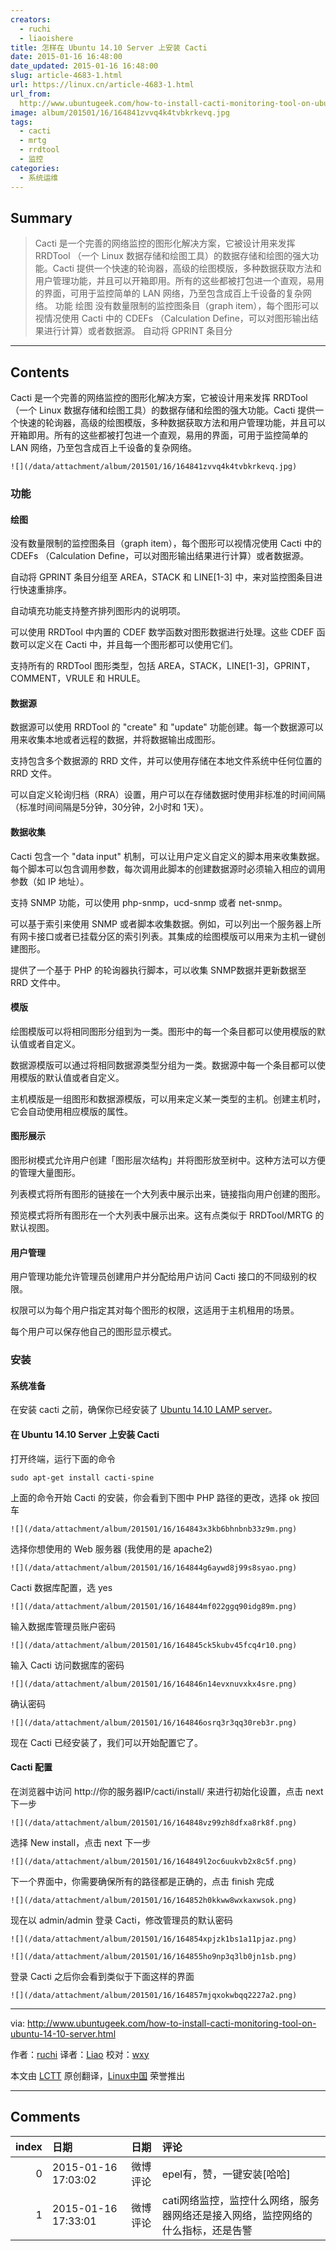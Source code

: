 ```yaml
---
creators:
  - ruchi
  - liaoishere
title: 怎样在 Ubuntu 14.10 Server 上安装 Cacti
date: 2015-01-16 16:48:00
date_updated: 2015-01-16 16:48:00
slug: article-4683-1.html
url: https://linux.cn/article-4683-1.html
url_from: 
  http://www.ubuntugeek.com/how-to-install-cacti-monitoring-tool-on-ubuntu-14-10-server.html
image: album/201501/16/164841zvvq4k4tvbkrkevq.jpg
tags:
  - cacti
  - mrtg
  - rrdtool
  - 监控
categories:
  - 系统运维
---
```


## Summary

> Cacti 是一个完善的网络监控的图形化解决方案，它被设计用来发挥 RRDTool （一个 Linux 数据存储和绘图工具）的数据存储和绘图的强大功能。Cacti 提供一个快速的轮询器，高级的绘图模版，多种数据获取方法和用户管理功能，并且可以开箱即用。所有的这些都被打包进一个直观，易用的界面，可用于监控简单的 LAN 网络，乃至包含成百上千设备的复杂网络。  功能 绘图 没有数量限制的监控图条目（graph item），每个图形可以视情况使用 Cacti 中的 CDEFs （Calculation Define，可以对图形输出结果进行计算）或者数据源。 自动将 GPRINT 条目分

***

<!-- more -->

## Contents

Cacti 是一个完善的网络监控的图形化解决方案，它被设计用来发挥 RRDTool （一个 Linux 数据存储和绘图工具）的数据存储和绘图的强大功能。Cacti 提供一个快速的轮询器，高级的绘图模版，多种数据获取方法和用户管理功能，并且可以开箱即用。所有的这些都被打包进一个直观，易用的界面，可用于监控简单的 LAN 网络，乃至包含成百上千设备的复杂网络。

`![](/data/attachment/album/201501/16/164841zvvq4k4tvbkrkevq.jpg)`

### 功能

#### 绘图

没有数量限制的监控图条目（graph item），每个图形可以视情况使用 Cacti 中的 CDEFs （Calculation Define，可以对图形输出结果进行计算）或者数据源。

自动将 GPRINT 条目分组至 AREA，STACK 和 LINE[1-3] 中，来对监控图条目进行快速重排序。

自动填充功能支持整齐排列图形内的说明项。

可以使用 RRDTool 中内置的 CDEF 数学函数对图形数据进行处理。这些 CDEF 函数可以定义在 Cacti 中，并且每一个图形都可以使用它们。

支持所有的 RRDTool 图形类型，包括 AREA，STACK，LINE[1-3]，GPRINT，COMMENT，VRULE 和 HRULE。

#### 数据源

数据源可以使用 RRDTool 的 "create" 和 "update" 功能创建。每一个数据源可以用来收集本地或者远程的数据，并将数据输出成图形。

支持包含多个数据源的 RRD 文件，并可以使用存储在本地文件系统中任何位置的 RRD 文件。

可以自定义轮询归档（RRA）设置，用户可以在存储数据时使用非标准的时间间隔（标准时间间隔是5分钟，30分钟，2小时和 1天）。

#### 数据收集

Cacti 包含一个 "data input" 机制，可以让用户定义自定义的脚本用来收集数据。每个脚本可以包含调用参数，每次调用此脚本的创建数据源时必须输入相应的调用参数（如 IP 地址）。

支持 SNMP 功能，可以使用 php-snmp，ucd-snmp 或者 net-snmp。

可以基于索引来使用 SNMP 或者脚本收集数据。例如，可以列出一个服务器上所有网卡接口或者已挂载分区的索引列表。其集成的绘图模版可以用来为主机一键创建图形。

提供了一个基于 PHP 的轮询器执行脚本，可以收集 SNMP数据并更新数据至 RRD 文件中。

#### 模版

绘图模版可以将相同图形分组到为一类。图形中的每一个条目都可以使用模版的默认值或者自定义。

数据源模版可以通过将相同数据源类型分组为一类。数据源中每一个条目都可以使用模版的默认值或者自定义。

主机模版是一组图形和数据源模版，可以用来定义某一类型的主机。创建主机时，它会自动使用相应模版的属性。

#### 图形展示

图形树模式允许用户创建「图形层次结构」并将图形放至树中。这种方法可以方便的管理大量图形。

列表模式将所有图形的链接在一个大列表中展示出来，链接指向用户创建的图形。

预览模式将所有图形在一个大列表中展示出来。这有点类似于 RRDTool/MRTG 的默认视图。

#### 用户管理

用户管理功能允许管理员创建用户并分配给用户访问 Cacti 接口的不同级别的权限。

权限可以为每个用户指定其对每个图形的权限，这适用于主机租用的场景。

每个用户可以保存他自己的图形显示模式。

### 安装

#### 系统准备

在安装 cacti 之前，确保你已经安装了 [Ubuntu 14.10 LAMP server](http://www.ubuntugeek.com/www.ubuntugeek.com/step-by-step-ubuntu-14-10-utopic-unicorn-lamp-server-setup.html)。

#### 在 Ubuntu 14.10 Server 上安装 Cacti

打开终端，运行下面的命令

```shell
sudo apt-get install cacti-spine
```

上面的命令开始 Cacti 的安装，你会看到下图中 PHP 路径的更改，选择 ok 按回车

`![](/data/attachment/album/201501/16/164843x3kb6bhnbnb33z9m.png)`

选择你想使用的 Web 服务器 (我使用的是 apache2)

`![](/data/attachment/album/201501/16/164844g6aywd8j99s8syao.png)`

Cacti 数据库配置，选 yes

`![](/data/attachment/album/201501/16/164844mf022ggq90idg89m.png)`

输入数据库管理员账户密码

`![](/data/attachment/album/201501/16/164845ck5kubv45fcq4r10.png)`

输入 Cacti 访问数据库的密码

`![](/data/attachment/album/201501/16/164846n14evxnuvxkx4sre.png)`

确认密码

`![](/data/attachment/album/201501/16/164846osrq3r3qq30reb3r.png)`

现在 Cacti 已经安装了，我们可以开始配置它了。

#### Cacti 配置

在浏览器中访问 http://你的服务器IP/cacti/install/ 来进行初始化设置，点击 next 下一步

`![](/data/attachment/album/201501/16/164848vz99zh8dfxa8rk8f.png)`

选择 New install，点击 next 下一步

`![](/data/attachment/album/201501/16/164849l2oc6uukvb2x8c5f.png)`

下一个界面中，你需要确保所有的路径都是正确的，点击 finish 完成

`![](/data/attachment/album/201501/16/164852h0kkww8wxkaxwsok.png)`

现在以 admin/admin 登录 Cacti，修改管理员的默认密码

`![](/data/attachment/album/201501/16/164854xpjzk1bs1a11pjaz.png)`

`![](/data/attachment/album/201501/16/164855ho9np3q3lb0jn1sb.png)`

登录 Cacti 之后你会看到类似于下面这样的界面

`![](/data/attachment/album/201501/16/164857mjqxokwbqq2227a2.png)`

---

via: <http://www.ubuntugeek.com/how-to-install-cacti-monitoring-tool-on-ubuntu-14-10-server.html>

作者：[ruchi](http://www.ubuntugeek.com/author/ubuntufix) 译者：[Liao](https://github.com/liaoishere) 校对：[wxy](https://github.com/wxy)

本文由 [LCTT](https://github.com/LCTT/TranslateProject) 原创翻译，[Linux中国](https://linux.cn/) 荣誉推出

***

## Comments

|   index | 日期                | 日期     | 评论                                                                             |
|--------:|:--------------------|:---------|:---------------------------------------------------------------------------------|
|       0 | 2015-01-16 17:03:02 | 微博评论 | epel有，赞，一键安装[哈哈]                                                       |
|       1 | 2015-01-16 17:33:01 | 微博评论 | cati网络监控，监控什么网络，服务器网络还是接入网络，监控网络的什么指标，还是告警 |
